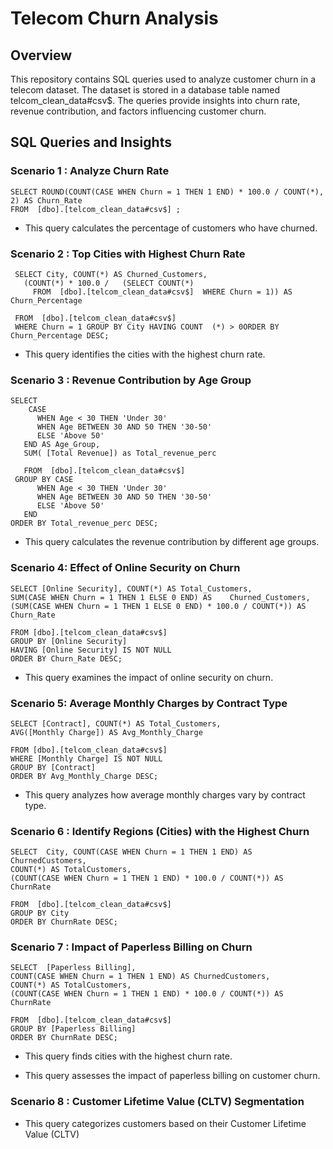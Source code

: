 # Telecom Churn Analysis

##  Overview

This repository contains SQL queries used to analyze customer churn in a telecom dataset. The dataset is stored in a database table named telcom_clean_data#csv$. The queries provide insights into churn rate, revenue contribution, and factors influencing customer churn.

## SQL Queries and Insights 

### Scenario 1 :  Analyze Churn Rate


    SELECT ROUND(COUNT(CASE WHEN Churn = 1 THEN 1 END) * 100.0 / COUNT(*),  2) AS Churn_Rate 
    FROM  [dbo].[telcom_clean_data#csv$] ;
- This query calculates the percentage of customers who have churned.


###  Scenario 2 : Top Cities with Highest Churn Rate

     SELECT City, COUNT(*) AS Churned_Customers,
       (COUNT(*) * 100.0 /   (SELECT COUNT(*) 
         FROM  [dbo].[telcom_clean_data#csv$]  WHERE Churn = 1)) AS Churn_Percentage 
	 
     FROM  [dbo].[telcom_clean_data#csv$]
     WHERE Churn = 1 GROUP BY City HAVING COUNT  (*) > 0ORDER BY Churn_Percentage DESC;  
- This query identifies the cities with the highest churn rate.


###  Scenario 3 : Revenue Contribution by Age Group

    SELECT 
        CASE 
          WHEN Age < 30 THEN 'Under 30'
          WHEN Age BETWEEN 30 AND 50 THEN '30-50'
          ELSE 'Above 50' 
       END AS Age_Group,
	   SUM( [Total Revenue]) as Total_revenue_perc

       FROM  [dbo].[telcom_clean_data#csv$]
     GROUP BY CASE 
          WHEN Age < 30 THEN 'Under 30'
          WHEN Age BETWEEN 30 AND 50 THEN '30-50'
          ELSE 'Above 50' 
       END
    ORDER BY Total_revenue_perc DESC;

- This query calculates the revenue contribution by different age groups.

 
###  Scenario 4: Effect of Online Security on Churn
     
      
      
    SELECT [Online Security], COUNT(*) AS Total_Customers,
    SUM(CASE WHEN Churn = 1 THEN 1 ELSE 0 END) AS    Churned_Customers,
    (SUM(CASE WHEN Churn = 1 THEN 1 ELSE 0 END) * 100.0 / COUNT(*)) AS Churn_Rate
    
    FROM [dbo].[telcom_clean_data#csv$]
    GROUP BY [Online Security]
    HAVING [Online Security] IS NOT NULL
    ORDER BY Churn_Rate DESC;


- This query examines the impact of online security on churn.
 
###  Scenario 5: Average Monthly Charges by Contract Type

   
    SELECT [Contract], COUNT(*) AS Total_Customers,
    AVG([Monthly Charge]) AS Avg_Monthly_Charge
    
    FROM [dbo].[telcom_clean_data#csv$]
    WHERE [Monthly Charge] IS NOT NULL
    GROUP BY [Contract]
    ORDER BY Avg_Monthly_Charge DESC;

- This query analyzes how average monthly charges vary by contract type.

###  Scenario 6  :  Identify Regions (Cities) with the Highest Churn

    SELECT  City, COUNT(CASE WHEN Churn = 1 THEN 1 END) AS ChurnedCustomers,
    COUNT(*) AS TotalCustomers,
    (COUNT(CASE WHEN Churn = 1 THEN 1 END) * 100.0 / COUNT(*)) AS ChurnRate
    
    FROM  [dbo].[telcom_clean_data#csv$]
    GROUP BY City
    ORDER BY ChurnRate DESC;


###  Scenario  7 : Impact of Paperless Billing on Churn

    SELECT  [Paperless Billing],
    COUNT(CASE WHEN Churn = 1 THEN 1 END) AS ChurnedCustomers,
    COUNT(*) AS TotalCustomers,
    (COUNT(CASE WHEN Churn = 1 THEN 1 END) * 100.0 / COUNT(*)) AS ChurnRate
    
    FROM  [dbo].[telcom_clean_data#csv$]
    GROUP BY [Paperless Billing]
    ORDER BY ChurnRate DESC;
    
- This query finds cities with the highest churn rate.

- This query assesses the impact of paperless billing on customer churn.

###  Scenario  8 : Customer Lifetime Value (CLTV) Segmentation

- This query categorizes customers based on their Customer Lifetime Value (CLTV)
